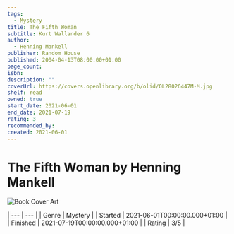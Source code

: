 ```yaml
---
tags:
  - Mystery
title: The Fifth Woman
subtitle: Kurt Wallander 6
author:
  - Henning Mankell
publisher: Random House
published: 2004-04-13T08:00:00+01:00
page_count: 
isbn: 
description: ""
coverUrl: https://covers.openlibrary.org/b/olid/OL28026447M-M.jpg
shelf: read
owned: true
start_date: 2021-06-01
end_date: 2021-07-19
rating: 3
recommended_by: 
created: 2021-06-01
---
```


# The Fifth Woman by Henning Mankell

![Book Cover Art](https://covers.openlibrary.org/b/olid/OL28026447M-M.jpg)


| --- | --- |
| Genre | Mystery |
| Started | 2021-06-01T00:00:00.000+01:00 |
| Finished | 2021-07-19T00:00:00.000+01:00 |
| Rating | 3/5 |

